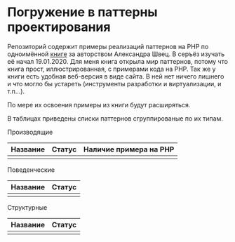 # Погружение в паттерны проектирования

Репозиторий содержит примеры реализаций паттернов на PHP по одноимённой [книге][RefBook] за авторством Александра Швец.
В серъёз изучать её начал 19.01.2020. Для меня книга открыла мир паттернов, потому что книга  прост, иллюстрированная, 
с примерами кода на PHP. Так же у книги есть удобная веб-версия в виде сайта. В ней нет ничего лишнего и что могло 
бы устареть (инструменты разработки и виртуализации, и т.п...).  

По мере их освоения примеры из книги будут расширяться. 
 
В таблицах приведены списки паттернов сгруппированые по их типам.

Производящие

|Название               | Статус| Наличие примера на PHP|
|-----------------------|-------| ----------------------|
|||

Поведенческие

|Название               | Статус|
|-----------------------|-------|
|||

Структурные

|Название               | Статус|
|-----------------------|-------|
|||

[RefBook]:<https://refactoring.guru/ru/design-patterns/book>